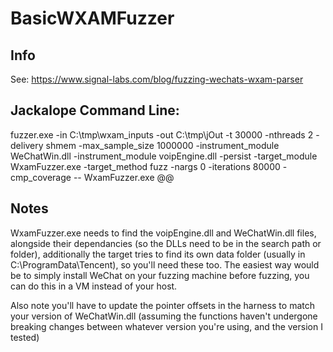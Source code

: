 # BasicWXAMFuzzer

## Info
See: https://www.signal-labs.com/blog/fuzzing-wechats-wxam-parser

## Jackalope Command Line:
fuzzer.exe -in C:\tmp\wxam_inputs -out C:\tmp\jOut -t 30000 -nthreads 2 -delivery shmem -max_sample_size 1000000 -instrument_module WeChatWin.dll -instrument_module voipEngine.dll -persist -target_module WxamFuzzer.exe -target_method fuzz -nargs 0 -iterations 80000 -cmp_coverage -- WxamFuzzer.exe @@

## Notes
WxamFuzzer.exe needs to find the voipEngine.dll and WeChatWin.dll files, alongside their dependancies (so the DLLs need to be in the search path or folder), additionally
the target tries to find its own data folder (usually in C:\ProgramData\Tencent), so you'll need these too. The easiest way would be to simply install WeChat on your fuzzing machine before fuzzing, you can do this in a VM instead of your host.

Also note you'll have to update the pointer offsets in the harness to match your version of WeChatWin.dll (assuming the functions haven't undergone breaking changes between whatever version you're using, and the version I tested)
